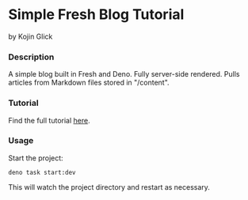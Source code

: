 # Simple Fresh Blog Tutorial

by Kojin Glick

### Description

A simple blog built in Fresh and Deno. Fully server-side rendered. Pulls articles from Markdown files stored in "/content".

### Tutorial

Find the full tutorial [here](https://www.kojinglick.com/using-github-as-cms/). 

### Usage

Start the project:

```
deno task start:dev
```

This will watch the project directory and restart as necessary.
